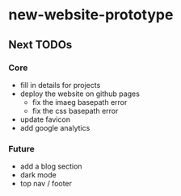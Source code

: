 # new-website-prototype

## Next TODOs

### Core

- fill in details for projects
- deploy the website on github pages
  - fix the imaeg basepath error
  - fix the css basepath error
- update favicon
- add google analytics

### Future

- add a blog section
- dark mode
- top nav / footer

